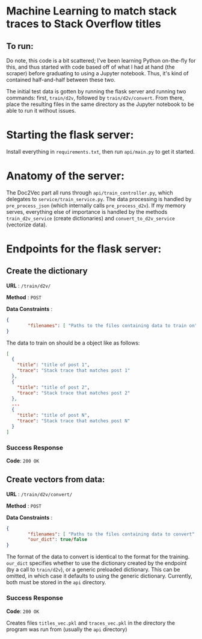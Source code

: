 # Machine Learning to match stack traces to Stack Overflow titles

## To run:
Do note, this code is a bit scattered; I've been learning Python on-the-fly for this, and thus started with code based off of what I had at hand (the scraper) before graduating to using a Jupyter notebook. Thus, it's kind of contained half-and-half between these two.

The initial test data is gotten by running the flask server and running two commands: first, `train/d2v`, followed by `train/d2v/convert`. From there, place the resulting files in the same directory as the Jupyter notebook to be able to run it without issues.

# Starting the flask server:
Install everything in `requirements.txt`, then run `api/main.py` to get it started.

# Anatomy of the server:
The Doc2Vec part all runs through `api/train_controller.py`, which delegates to `service/train_service.py`.
The data processing is handled by `pre_process_json` (which internally calls `pre_process_d2v`). If my memory serves, everything else of importance
is handled by the methods `train_d2v_service` (create dictionaries) and `convert_to_d2v_service` (vectorize data).

# Endpoints for the flask server:
## Create the dictionary

**URL** : `/train/d2v/`

**Method** : `POST`

**Data Constraints** : 

```json
{
        "filenames": [ "Paths to the files containing data to train on", "There can be more than one file" ]
}
```

The data to train on should be a object like as follows:

```json
[
  {
    "title": "title of post 1",
    "trace": "Stack trace that matches post 1"
  },
  {
    "title": "title of post 2",
    "trace": "Stack trace that matches post 2"
  },
  ...
  {
    "title": "title of post N",
    "trace": "Stack trace that matches post N"
  }
]
```

### Success Response
**Code**: `200 OK`

## Create vectors from data:

**URL** : `/train/d2v/convert/`

**Method** : `POST`

**Data Constraints** : 

```json
{
        "filenames": [ "Paths to the files containing data to convert", "There can be more than one file" ],
        "our_dict": true/false
}
```

The format of the data to convert is identical to the format for the training. `our_dict` specifies whether to use the dictionary created by the endpoint (by a call to `train/d2v`), or a generic preloaded dictionary. This can be omitted, in which case it defaults to using the generic dictionary. Currently, both must be stored in the `api` directory.

### Success Response
**Code**: `200 OK`

Creates files `titles_vec.pkl` and `traces_vec.pkl` in the directory the program was run from (usually the `api` directory)
